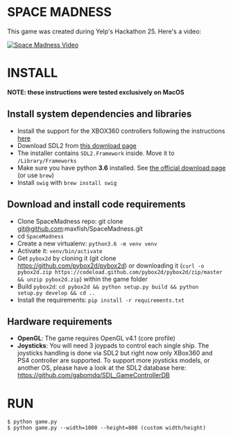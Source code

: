 # SPACE MADNESS
This game was created during Yelp's Hackathon 25. Here's a video:

[![Space Madness Video](https://img.youtube.com/vi/7qCSeqjKI3c/0.jpg)](https://www.youtube.com/watch?v=7qCSeqjKI3c)

# INSTALL
**NOTE: these instructions were tested exclusively on MacOS**

## Install system dependencies and libraries

* Install the support for the XBOX360 controllers following the instructions [here](https://github.com/360Controller/360Controller/releases)
* Download SDL2 from [this download page](https://www.libsdl.org/download-2.0.php)
* The installer contains `SDL2.Framework` inside. Move it to `/Library/Frameworks`
* Make sure you have python **3.6** installed. See [the official download page](https://www.python.org/downloads/) (or use `brew`)
* Install `swig` with `brew install swig`

## Download and install code requirements

* Clone SpaceMadness repo:
    git clone git@github.com:maxfish/SpaceMadness.git
* cd `SpaceMadness`
* Create a new virtualenv: `python3.6 -m venv venv`
* Activate it: `venv/bin/activate`
* Get `pybox2d` by cloning it (git clone https://github.com/pybox2d/pybox2d) or downloading it (`curl -o pybox2d.zip https://codeload.github.com/pybox2d/pybox2d/zip/master && unzip pybox2d.zip`) within the game folder
* Build `pybox2d`: `cd pybox2d && python setup.py build && python setup.py develop && cd ..`
* Install the requirements: `pip install -r requirements.txt`

## Hardware requirements

* **OpenGL**: The game requires OpenGL v4.1 (core profile)
* **Joysticks**: You will need 3 joypads to control each single ship. The joysticks handling is done via SDL2 but right now only XBox360 and PS4 controller are supported. To support more joysticks models, or another OS, please have a look at the SDL2 database here: https://github.com/gabomdq/SDL_GameControllerDB

RUN
===

    $ python game.py
    $ python game.py --width=1000 --height=800 (custom width/height)
